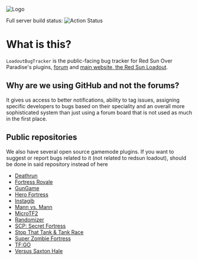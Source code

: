 ![Logo](https://forum.redsun.tf/styles/default/xenforo/redsun_logo.png)

Full server build status: ![Action Status](https://github.com/redsunservers/redsun-master/workflows/Full%20Build/badge.svg)
# What is this?
`LoadoutBugTracker` is the public-facing bug tracker for Red Sun Over Paradise's plugins, [forum](https://forum.redsun.tf) and [main website, the Red Sun Loadout](https://redsun.tf).

## Why are we using GitHub and not the forums?
It gives us access to better notifications, ability to tag issues, assigning specific developers to bugs based on their speciality and an overall more sophisticated system than just using a forum board that is not used as much in the first place.

## Public repositories
We also have several open source gamemode plugins. If you want to suggest or report bugs related to it (not related to redsun loadout), should be done in said repository instead of here
- [Deathrun](https://github.com/Mikusch/deathrun)
- [Fortress Royale](https://github.com/Mikusch/fortress-royale)
- [GunGame](https://github.com/ScrewdriverHyena/tfgungame-redux)
- [Hero Fortress](https://github.com/KirillianAmu/hero-fortress-public)
- [Instagib](https://github.com/haxtonsale/TF2Instagib)
- [Mann vs. Mann](https://github.com/Mikusch/MannVsMann)
- [MicroTF2](https://github.com/gemidyne/microtf2)
- [Randomizer](https://github.com/FortyTwoFortyTwo/Randomizer)
- [SCP: Secret Fortress](https://github.com/Batfoxkid/SCP-Secret-Fortress)
- [Stop That Tank & Tank Race](https://github.com/akowald/StopThatTank)
- [Super Zombie Fortress](https://github.com/redsunservers/SuperZombieFortress)
- [TF:GO](https://github.com/Mikusch/tfgo)
- [Versus Saxton Hale](https://github.com/redsunservers/VSH-Rewrite)
